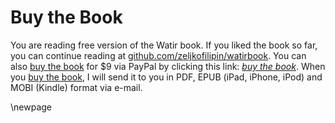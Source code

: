# Buy the Book

You are reading free version of the Watir book. If you liked the book so far, you can continue reading at [github.com/zeljkofilipin/watirbook](https://github.com/zeljkofilipin/watirbook). You can also [buy the book] for $9 via PayPal by clicking this link: *[buy the book]*. When you [buy the book], I will send it to you in PDF, EPUB (iPad, iPhone, iPod) and MOBI (Kindle) format via e-mail.

[buy the book]: https://www.paypal.com/cgi-bin/webscr?cmd=_s-xclick&hosted_button_id=WVJATC56MJS3N

\newpage

